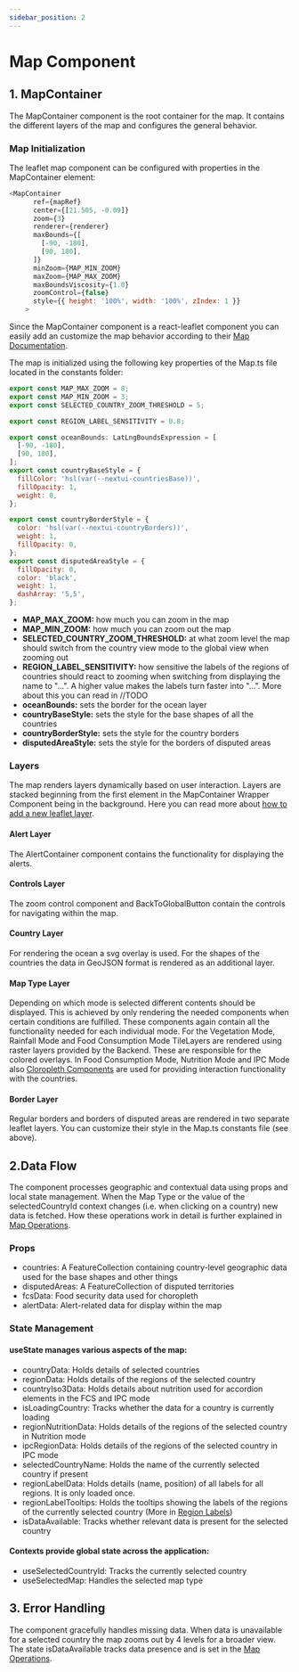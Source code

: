 ```yaml
---
sidebar_position: 2
---
```


# Map Component

## 1. MapContainer
The MapContainer component is the root container for the map.
It contains the different layers of the map and configures the general behavior.

### Map Initialization
The leaflet map component can be configured with properties in the MapContainer element:
```js
<MapContainer
      ref={mapRef}
      center={[21.505, -0.09]}
      zoom={3}
      renderer={renderer}
      maxBounds={[
        [-90, -180],
        [90, 180],
      ]}
      minZoom={MAP_MIN_ZOOM}
      maxZoom={MAP_MAX_ZOOM}
      maxBoundsViscosity={1.0}
      zoomControl={false}
      style={{ height: '100%', width: '100%', zIndex: 1 }}
    >
```
Since the MapContainer component is a react-leaflet component you can easily add an customize the map behavior according to their [Map Documentation](https://leafletjs.com/reference.html#map).


The map is initialized using the following key properties of the Map.ts file located in the constants folder:

```js
export const MAP_MAX_ZOOM = 8;
export const MAP_MIN_ZOOM = 3;
export const SELECTED_COUNTRY_ZOOM_THRESHOLD = 5;

export const REGION_LABEL_SENSITIVITY = 0.8;

export const oceanBounds: LatLngBoundsExpression = [
  [-90, -180],
  [90, 180],
];
export const countryBaseStyle = {
  fillColor: 'hsl(var(--nextui-countriesBase))',
  fillOpacity: 1,
  weight: 0,
};

export const countryBorderStyle = {
  color: 'hsl(var(--nextui-countryBorders))',
  weight: 1,
  fillOpacity: 0,
};
export const disputedAreaStyle = {
  fillOpacity: 0,
  color: 'black',
  weight: 1,
  dashArray: '5,5',
};
```

- **MAP_MAX_ZOOM:** how much you can zoom in the map
- **MAP_MIN_ZOOM:** how much you can zoom out the map
- **SELECTED_COUNTRY_ZOOM_THRESHOLD:** at what zoom level the map should switch from the country view mode to the global view when zooming out
- **REGION_LABEL_SENSITIVITY:** how sensitive the labels of the regions of countries should react to zooming when switching from displaying the name to "...". A higher value makes the labels turn faster into "...". More about this you can read in //TODO
- **oceanBounds:** sets the border for the ocean layer
- **countryBaseStyle:** sets the style for the base shapes of all the countries
- **countryBorderStyle:** sets the style for the country borders
- **disputedAreaStyle:** sets the style for the borders of disputed areas

### Layers
The map renders layers dynamically based on user interaction. Layers are stacked beginning from the first element in the MapContainer
Wrapper Component being in the background. Here you can read more about [how to add a new leaflet layer](../how_to/how_to_add_new_leaflet_layer.md).

#### Alert Layer
The AlertContainer component contains the functionality for displaying the alerts.

#### Controls Layer
The zoom control component and BackToGlobalButton contain the controls for navigating within the map.

#### Country Layer
For rendering the ocean a svg overlay is used. For the shapes of the countries the data in GeoJSON format is rendered as
an additional layer.

#### Map Type Layer
Depending on which mode is selected different contents should be displayed. This is achieved by only rendering the needed components when certain
conditions are fulfilled. These components again contain all the functionality needed for each individual mode. For the Vegetation Mode, Rainfall
Mode and Food Consumption Mode TileLayers are rendered using raster layers provided by the Backend. These are responsible for the colored
overlays.
In Food Consumption Mode, Nutrition Mode and IPC Mode also [Cloropleth Components](map_cloropleths) are used for providing
interaction functionality with the countries.

#### Border Layer
Regular borders and borders of disputed areas are rendered in two separate leaflet layers. You can customize their style
in the Map.ts constants file (see above).

## 2.Data Flow
The component processes geographic and contextual data using props and local state management. When the Map Type or
the value of the selectedCountryId context changes (i.e. when clicking on a country) new data is fetched. How these operations
work in detail is further explained in [Map Operations](map_operations.md).

### Props

- countries: A FeatureCollection containing country-level geographic data used for the base shapes and other things
- disputedAreas: A FeatureCollection of disputed territories
- fcsData: Food security data used for choropleth
- alertData: Alert-related data for display within the map

### State Management

#### useState manages various aspects of the map:
- countryData: Holds details of selected countries
- regionData: Holds details of the regions of the selected country
- countryIso3Data: Holds details about nutrition used for accordion elements in the FCS and IPC mode
- isLoadingCountry: Tracks whether the data for a country is currently loading
- regionNutritionData: Holds details of the regions of the selected country in Nutrition mode
- ipcRegionData: Holds details of the regions of the selected country in IPC mode
- selectedCountryName: Holds the name of the currently selected country if present
- regionLabelData: Holds details (name, position) of all labels for all regions. It is only loaded once.
- regionLabelTooltips: Holds the tooltips showing the labels of the regions of the currently selected country (More in [Region Labels](map_region_labels.md))
- isDataAvailable: Tracks whether relevant data is present for the selected country

#### Contexts provide global state across the application:
- useSelectedCountryId: Tracks the currently selected country
- useSelectedMap: Handles the selected map type


## 3. Error Handling
The component gracefully handles missing data. When data is unavailable for a selected country the map zooms out by 4 levels for a broader view.
The state isDataAvailable tracks data presence and is set in the [Map Operations](map_operations.md).

